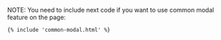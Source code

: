 NOTE: You need to include next code if you want to use common modal feature on the page:

```
{% include 'common-modal.html' %}
```
